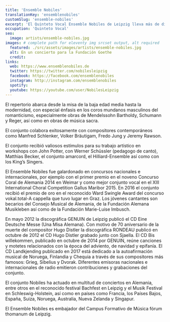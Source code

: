 ```yaml
---
title: 'Ensemble Nobiles'
translationKey: 'ensemblenobiles'
customSlug: 'ensemble-nobiles'
excerpt: 'El Quinteto Vocal Ensemble Nobiles de Leipzig lleva más de diez años de creación artística.'
occupation: 'Quinteto Vocal'
seo:
  image: artists/ensemble-nobiles.jpg
images: # complete path for eleventy img srcset output, alt required
  featured: ./src/assets/images/artists/ensemble-nobiles.jpg
  alt: En un concierto para la Fundación Goethe
  credit:
links:
  web: https://www.ensemblenobiles.de
  twitter: https://twitter.com/nobilesleipzig
  facebook: https://facebook.com/ensemblenobiles
  instagram: http://instagram.com/ensemblenobiles
  spotify:
  youtube: https://youtube.com/user/NobilesLeipzig
---
```


El repertorio abarca desde la misa de la baja edad media hasta la modernidad, con especial énfasis en los coros mundanos masculinos del romanticismo, especialmente obras de Mendelssohn Bartholdy, Schumann y Reger, así como en obras de música sacra.

El conjunto colabora exitosamente con compositores contemporáneos como Manfred Schlenker, Volker Bräutigam, Fredo Jung y Jeremy Rawson.

El conjunto recibió valiosos estímulos para su trabajo artístico en workshops con John Potter, con Werner Schüssler (pedagogo de canto), Matthias Becker, el conjunto amarcord, el Hilliard-Ensemble así como con los King’s Singers.

El Ensemble Nobiles fue galardonado en concursos nacionales e internacionales, por ejemplo con el primer premio en el noveno Concurso Coral de Alemania 2014 en Weimar y como mejor conjunto vocal en el XIII International Choral Competition Gallus Maribor 2015. En 2016 el conjunto recibió el premio de oro en el reconocido Ward Swingle Award del concurso vokal.total-A cappella que tuvo lugar en Graz. Los jóvenes cantantes son becarios del Consejo Musical de Alemania, de la Fundación Alemana Musikleben así como de la Fundación Marie-Luise Imbusch.

En mayo 2012 la discográfica GENUIN de Leipzig publicó el CD Eine Deutsche Messe (Una Misa Alemana). Con motivo de 70 aniversario de la muerte del compositor Hugo Distler la discográfica RONDEAU publicó en octubre de 2012 el CD Hugo Distler grabado junto con Sjaella. El CD Bis willekommen, publicado en octubre de 2014 por GENUIN, reúne canciones y motetes relacionados con la época del adviento, de navidad y epifanía. El CD Landkjending publicado en 2017 está dedicado a la autoafirmación musical de Noruega, Finlandia y Chequia a través de sus compositores más famosos: Grieg, Sibelius y Dvorak.
Diferentes emisoras nacionales e internacionales de radio emitieron contribuciones y grabaciones del conjunto.

El conjunto Nobiles ha actuado en multitud de conciertos en Alemania, entre otros en el reconocido festival Bachfest en Leipzig y el Musik Festival en Schleswig-Holstein, así como en países como Francia, los Países Bajos, España, Suiza, Noruega, Australia, Nueva Zelanda y Singapur.

El Ensemble Nobiles es embajador del Campus Formativo de Música fórum thomanum de Leipzig.
